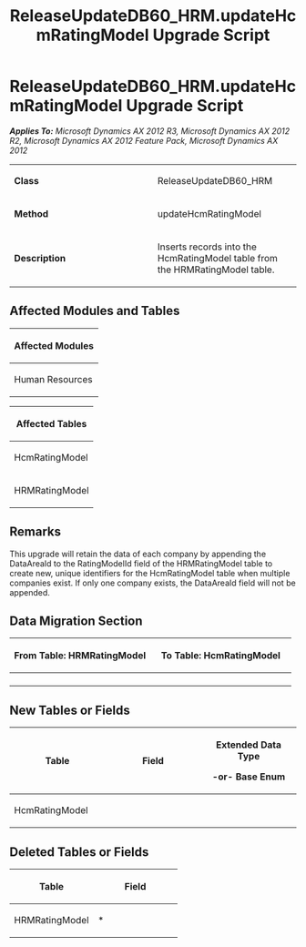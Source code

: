 ﻿---
title: ReleaseUpdateDB60_HRM.updateHcmRatingModel Upgrade Script
TOCTitle: ReleaseUpdateDB60_HRM.updateHcmRatingModel Upgrade Script
ms:assetid: cf0416f4-ff96-48dc-db71-3360ff2eee61
ms:mtpsurl: https://msdn.microsoft.com/en-us/library/JJ686893(v=AX.60)
ms:contentKeyID: 49711344
ms.date: 05/18/2015
mtps_version: v=AX.60
---

# ReleaseUpdateDB60\_HRM.updateHcmRatingModel Upgrade Script 


_**Applies To:** Microsoft Dynamics AX 2012 R3, Microsoft Dynamics AX 2012 R2, Microsoft Dynamics AX 2012 Feature Pack, Microsoft Dynamics AX 2012_

<table>
<colgroup>
<col style="width: 50%" />
<col style="width: 50%" />
</colgroup>
<tbody>
<tr class="odd">
<td><p><strong>Class</strong></p></td>
<td><p>ReleaseUpdateDB60_HRM</p></td>
</tr>
<tr class="even">
<td><p><strong>Method</strong></p></td>
<td><p>updateHcmRatingModel</p></td>
</tr>
<tr class="odd">
<td><p><strong>Description</strong></p></td>
<td><p>Inserts records into the HcmRatingModel table from the HRMRatingModel table.</p></td>
</tr>
</tbody>
</table>


## Affected Modules and Tables

<table>
<colgroup>
<col style="width: 100%" />
</colgroup>
<thead>
<tr class="header">
<th><p>Affected Modules</p></th>
</tr>
</thead>
<tbody>
<tr class="odd">
<td><p>Human Resources</p></td>
</tr>
</tbody>
</table>


<table>
<colgroup>
<col style="width: 100%" />
</colgroup>
<thead>
<tr class="header">
<th><p>Affected Tables</p></th>
</tr>
</thead>
<tbody>
<tr class="odd">
<td><p>HcmRatingModel</p></td>
</tr>
<tr class="even">
<td><p>HRMRatingModel</p></td>
</tr>
</tbody>
</table>


## Remarks

This upgrade will retain the data of each company by appending the DataAreaId to the RatingModelId field of the HRMRatingModel table to create new, unique identifiers for the HcmRatingModel table when multiple companies exist. If only one company exists, the DataAreaId field will not be appended.

## Data Migration Section

<table>
<colgroup>
<col style="width: 50%" />
<col style="width: 50%" />
</colgroup>
<thead>
<tr class="header">
<th><p>From Table: HRMRatingModel</p></th>
<th><p>To Table: HcmRatingModel</p></th>
</tr>
</thead>
<tbody>
<tr class="odd">
<td><p></p></td>
<td><p></p></td>
</tr>
</tbody>
</table>


## New Tables or Fields

<table>
<colgroup>
<col style="width: 33%" />
<col style="width: 33%" />
<col style="width: 33%" />
</colgroup>
<thead>
<tr class="header">
<th><p>Table</p></th>
<th><p>Field</p></th>
<th><p>Extended Data Type</p>
<p>-or- Base Enum</p></th>
</tr>
</thead>
<tbody>
<tr class="odd">
<td><p>HcmRatingModel</p></td>
<td><p></p></td>
<td><p></p></td>
</tr>
</tbody>
</table>


## Deleted Tables or Fields

<table>
<colgroup>
<col style="width: 50%" />
<col style="width: 50%" />
</colgroup>
<thead>
<tr class="header">
<th><p>Table</p></th>
<th><p>Field</p></th>
</tr>
</thead>
<tbody>
<tr class="odd">
<td><p>HRMRatingModel</p></td>
<td><p>*</p></td>
</tr>
</tbody>
</table>

  


